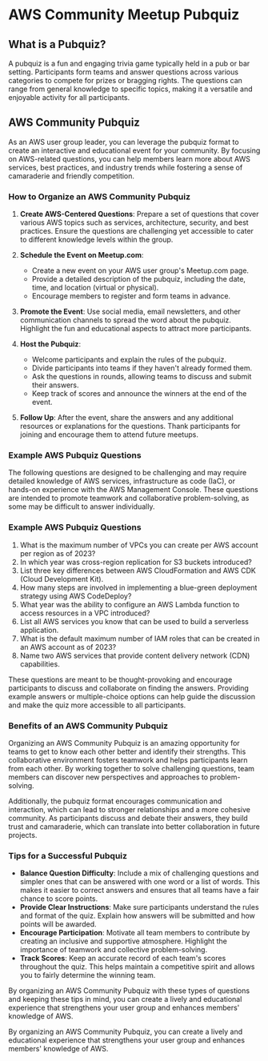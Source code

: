 # AWS Community Meetup Pubquiz

## What is a Pubquiz?

A pubquiz is a fun and engaging trivia game typically held in a pub or bar setting. Participants form teams and answer questions across various categories to compete for prizes or bragging rights. The questions can range from general knowledge to specific topics, making it a versatile and enjoyable activity for all participants.

## AWS Community Pubquiz

As an AWS user group leader, you can leverage the pubquiz format to create an interactive and educational event for your community. By focusing on AWS-related questions, you can help members learn more about AWS services, best practices, and industry trends while fostering a sense of camaraderie and friendly competition.

### How to Organize an AWS Community Pubquiz

1. **Create AWS-Centered Questions**: Prepare a set of questions that cover various AWS topics such as services, architecture, security, and best practices. Ensure the questions are challenging yet accessible to cater to different knowledge levels within the group.

2. **Schedule the Event on Meetup.com**: 
    - Create a new event on your AWS user group's Meetup.com page.
    - Provide a detailed description of the pubquiz, including the date, time, and location (virtual or physical).
    - Encourage members to register and form teams in advance.

3. **Promote the Event**: Use social media, email newsletters, and other communication channels to spread the word about the pubquiz. Highlight the fun and educational aspects to attract more participants.

4. **Host the Pubquiz**:
    - Welcome participants and explain the rules of the pubquiz.
    - Divide participants into teams if they haven't already formed them.
    - Ask the questions in rounds, allowing teams to discuss and submit their answers.
    - Keep track of scores and announce the winners at the end of the event.

5. **Follow Up**: After the event, share the answers and any additional resources or explanations for the questions. Thank participants for joining and encourage them to attend future meetups.

### Example AWS Pubquiz Questions

The following questions are designed to be challenging and may require detailed knowledge of AWS services, infrastructure as code (IaC), or hands-on experience with the AWS Management Console. These questions are intended to promote teamwork and collaborative problem-solving, as some may be difficult to answer individually.

### Example AWS Pubquiz Questions

1. What is the maximum number of VPCs you can create per AWS account per region as of 2023?
2. In which year was cross-region replication for S3 buckets introduced?
3. List three key differences between AWS CloudFormation and AWS CDK (Cloud Development Kit).
4. How many steps are involved in implementing a blue-green deployment strategy using AWS CodeDeploy?
5. What year was the ability to configure an AWS Lambda function to access resources in a VPC introduced?
6. List all AWS services you know that can be used to build a serverless application.
7. What is the default maximum number of IAM roles that can be created in an AWS account as of 2023?
8. Name two AWS services that provide content delivery network (CDN) capabilities.

These questions are meant to be thought-provoking and encourage participants to discuss and collaborate on finding the answers. Providing example answers or multiple-choice options can help guide the discussion and make the quiz more accessible to all participants.

### Benefits of an AWS Community Pubquiz

Organizing an AWS Community Pubquiz is an amazing opportunity for teams to get to know each other better and identify their strengths. This collaborative environment fosters teamwork and helps participants learn from each other. By working together to solve challenging questions, team members can discover new perspectives and approaches to problem-solving.

Additionally, the pubquiz format encourages communication and interaction, which can lead to stronger relationships and a more cohesive community. As participants discuss and debate their answers, they build trust and camaraderie, which can translate into better collaboration in future projects.

### Tips for a Successful Pubquiz

- **Balance Question Difficulty**: Include a mix of challenging questions and simpler ones that can be answered with one word or a list of words. This makes it easier to correct answers and ensures that all teams have a fair chance to score points.
- **Provide Clear Instructions**: Make sure participants understand the rules and format of the quiz. Explain how answers will be submitted and how points will be awarded.
- **Encourage Participation**: Motivate all team members to contribute by creating an inclusive and supportive atmosphere. Highlight the importance of teamwork and collective problem-solving.
- **Track Scores**: Keep an accurate record of each team's scores throughout the quiz. This helps maintain a competitive spirit and allows you to fairly determine the winning team.

By organizing an AWS Community Pubquiz with these types of questions and keeping these tips in mind, you can create a lively and educational experience that strengthens your user group and enhances members' knowledge of AWS.


By organizing an AWS Community Pubquiz, you can create a lively and educational experience that strengthens your user group and enhances members' knowledge of AWS.
